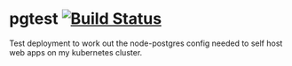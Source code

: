 # pgtest [![Build Status](https://drone.jtbarclay.dev/api/badges/jtbarclay/pgtest/status.svg)](https://drone.jtbarclay.dev/jtbarclay/pgtest)

Test deployment to work out the node-postgres config needed to self host web apps on my kubernetes cluster.